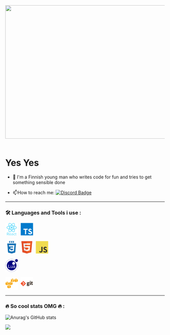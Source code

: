 <div id="header" align="center">
  <img src="https://media1.tenor.com/images/ba6d7d37fa1e4ca966ac7328bf43b96c/tenor.gif?itemid=18657810" width="1000" height="420"/>
</div>
<img src="https://komarev.com/ghpvc/?username=Pref0&style=flat-square&color=blue" alt=""/>
<h1>
  Yes Yes
</h1>

- :telescope: I'm a Finnish young man who writes code for fun and tries to get something sensible done

- :mailbox:How to reach me: [![Discord Badge](https://img.shields.io/badge/-Server-black?style=flat&logo=Discord&logoColor=blue)](https://discord.gg/2n5V5ME3r4)

---

### :hammer_and_wrench: Languages and Tools i use :
<div>
  <img src="https://github.com/devicons/devicon/blob/master/icons/react/react-original-wordmark.svg" title="React" alt="React" width="40" height="40"/>&nbsp;
  <img src="https://github.com/devicons/devicon/blob/master/icons/typescript/typescript-plain.svg" title="TypeScript" alt="TypeScript" width="40" height="40"/>&nbsp;
  
  <img src="https://github.com/devicons/devicon/blob/master/icons/css3/css3-plain-wordmark.svg"  title="CSS3" alt="CSS" width="40" height="40"/>&nbsp;
  <img src="https://github.com/devicons/devicon/blob/master/icons/html5/html5-original.svg" title="HTML5" alt="HTML" width="40" height="40"/>&nbsp;
    <img src="https://github.com/devicons/devicon/blob/master/icons/javascript/javascript-original.svg" title="JavaScript" alt="JavaScript" width="40" height="40"/>&nbsp;
  
  <img src="https://github.com/devicons/devicon/blob/master/icons/lua/lua-plain-wordmark.svg" title="LUA" alt="lua" width="40" height="40"/>&nbsp;
  
  <img src="https://github.com/devicons/devicon/blob/master/icons/amazonwebservices/amazonwebservices-original.svg" title="AWS" alt="AWS" width="40" height="40"/>&nbsp;
  <img src="https://github.com/devicons/devicon/blob/master/icons/git/git-original-wordmark.svg" title="Git" alt="Git" width="40" height="40"/>
</div>


---

### :fire: So cool stats OMG :fire: :
![Anurag's GitHub stats](https://github-readme-stats.vercel.app/api?username=Pref0&hide=contribs,prs)

<a href="https://github.com/Testaustime/github-readme-testaustime">
  <img src="https://github-readme-testaustime.vercel.app/api/testaustime?username=Prefo&theme=github_dark&layout=compact&range=7&langs_count=10" />
</a>
